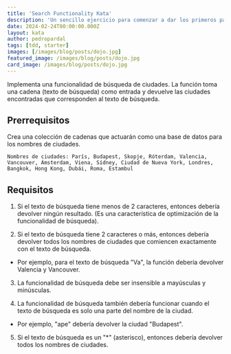 ```yaml
---
title: 'Search Functionality Kata'
description: 'Un sencillo ejercicio para comenzar a dar los primeros pasos con test-driven development.'
date: 2024-02-24T00:00:00.000Z
layout: kata
author: pedropardal
tags: [tdd, starter]
images: [/images/blog/posts/dojo.jpg]
featured_image: /images/blog/posts/dojo.jpg
card_image: /images/blog/posts/dojo.jpg
---
```


Implementa una funcionalidad de búsqueda de ciudades. La función toma una cadena (texto de búsqueda) como entrada y devuelve las ciudades encontradas que corresponden al texto de búsqueda.

## Prerrequisitos

Crea una colección de cadenas que actuarán como una base de datos para los nombres de ciudades.

```
Nombres de ciudades: París, Budapest, Skopje, Róterdam, Valencia, Vancouver, Ámsterdam, Viena, Sídney, Ciudad de Nueva York, Londres, Bangkok, Hong Kong, Dubái, Roma, Estambul
```

## Requisitos

1. Si el texto de búsqueda tiene menos de 2 caracteres, entonces debería devolver ningún resultado. (Es una característica de optimización de la funcionalidad de búsqueda).

2. Si el texto de búsqueda tiene 2 caracteres o más, entonces debería devolver todos los nombres de ciudades que comiencen exactamente con el texto de búsqueda.
  - Por ejemplo, para el texto de búsqueda "Va", la función debería devolver Valencia y Vancouver.

3. La funcionalidad de búsqueda debe ser insensible a mayúsculas y minúsculas.

4. La funcionalidad de búsqueda también debería funcionar cuando el texto de búsqueda es solo una parte del nombre de la ciudad.
  - Por ejemplo, "ape" debería devolver la ciudad "Budapest".

5. Si el texto de búsqueda es un "*" (asterisco), entonces debería devolver todos los nombres de ciudades.
